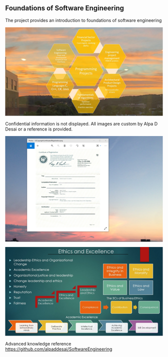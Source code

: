 ## Foundations of Software Engineering

The project provides an introduction to foundations of software engineering

![image](SoftwareEngineeringProjects.jpg)

Confidential information is not displayed. All images are custom by Alpa D Desai or a reference is provided.

![image](USCopyrightCertificate.png)

![image](Ethics.jpg)

Advanced knowledge reference https://github.com/alpaddesai/SoftwareEngineering 
